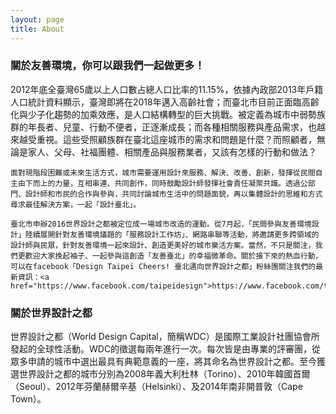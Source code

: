 ```yaml
---
layout: page
title: About
---
```


<section class="content-section">
  <h3 class="content-section-title">關於友善環境，你可以跟我們一起做更多！<span class="content-section-title-tit"></span></h3>
  <div class="content-section-entry">
    2012年底全臺灣65歲以上人口數占總人口比率的11.15%，依據內政部2013年戶籍人口統計資料顯示，臺灣即將在2018年邁入高齡社會；而臺北市目前正面臨高齡化與少子化趨勢的加乘效應，是人口結構轉型的巨大挑戰。被定義為城市中弱勢族群的年長者、兒童、行動不便者，正逐漸成長；而各種相關服務與產品需求，也越來越受重視。這些受照顧族群在臺北這座城市的需求和問題是什麼？而照顧者，無論是家人、父母、社福團體、相關產品與服務業者，又該有怎樣的行動和做法？

    面對現階段困難或未來生活方式，城市需要運用設計來服務、解決、改善、創新，發揮從民間自主由下而上的力量，互相串連、共同創作，同時鼓勵設計師發揮社會責任凝聚共識。透過公部門、設計師和市民的合作與參與，共同討論城市生活中的問題面貌，再以集體設計的思維和方式尋求最佳解決方案，一起「設計臺北」。

    臺北市申辦2016世界設計之都被定位成一場城市改造的運動。從7月起，「民間參與友善環境設計」陸續展開針對友善環境議題的「服務設計工作坊」、網路串聯等活動，將邀請更多跨領域的設計師與民眾，針對友善環境一起來設計、創造更美好的城市樂活方案。當然，不只是關注，我們更歡迎大家挽起袖子、一起參與這創造「友善臺北」的幸福微革命。關於接下來的熱血行動，可以在facebook「Design Taipei Cheers! 臺北邁向世界設計之都」粉絲團關注我們的最新資訊：<a href="https://www.facebook.com/taipeidesign">https://www.facebook.com/taipeidesign</a>
  </div>
</section>

<section class="content-section">
  <h3 class="content-section-title">關於世界設計之都<span class="content-section-title-tit"></span></h3>
  <div class="content-section-entry">
    世界設計之都（World Design Capital，簡稱WDC）是國際工業設計社團協會所發起的全球性活動。WDC的徵選每兩年進行一次。每次皆是由專業的評審團，從眾多申請的城市中選出最具有典範意義的一座，將其命名為世界設計之都。至今獲選世界設計之都的城市分別為2008年義大利杜林（Torino）、2010年韓國首爾（Seoul）、2012年芬蘭赫爾辛基（Helsinki）、及2014年南非開普敦（Cape Town）。
  </div>
</section>
